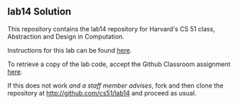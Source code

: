 
## lab14 Solution




This repository contains the lab14 repository for Harvard's
CS 51 class, Abstraction and Design in Computation.

Instructions for this lab can be found
[here](http://cs51.io/labs/lab14).

To retrieve a copy of the lab code, accept the Github Classroom
assignment [here](http://url.cs51.io/lab14).

If this does not work _and a staff member advises_, fork and then
clone the repository at 
<http://github.com/cs51/lab14> and proceed as usual.

